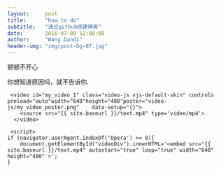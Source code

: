 ```yaml
---
layout:     post
title:      "how to do"
subtitle:   "通过github搭建博客"
date:       2016-07-09 12:00:00
author:     "Wang Dandi"
header-img: "img/post-bg-07.jpg"
---
```



<p>顿顿不开心</p>

<p>你想知道原因吗，就不告诉你.</p>

     <video id="my_video_1" class="video-js vjs-default-skin" controls    preload="auto"width="640"height="480"poster="video-js/my_video_poster.png"    data-setup="{}">
        <source src="{{ site.baseurl }}/text.mp4" type='video/mp4'> 
      </video>
     
     <script>
    if (navigator.userAgent.indexOf('Opera') >= 0){
        document.getElementById("videoDiv").innerHTML='<embed src="{{ site.baseurl }}/text.mp4" autostart="true" loop="true" width="640" height="480" >';
    }
 </script>
 
 <script>
    if (navigator.userAgent.indexOf('MSIE') >= 0){
        document.getElementById("videoDiv").innerHTML='<embed src="{{ site.baseurl }}/text.mp4" autostart="true" loop="true" width="640" height="480" >';
    }
 </script>